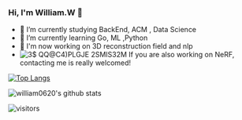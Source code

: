 ### Hi, I'm William.W 👋

- 🔭 I’m currently studying BackEnd, ACM , Data Science
- 🌱 I’m currently learning Go, ML ,Python
- 🐧 I'm now working on 3D reconstruction field and nlp
- ![3$ QQ@C4)PLGJE 2SMIS32M](https://user-images.githubusercontent.com/68418870/158643555-7aeed29d-abf8-4254-ba61-af22608210a5.png) If you are also working on NeRF, contacting me is really welcomed!

[![Top Langs](https://github-readme-stats.vercel.app/api/top-langs/?username=william0620&hide=javascript,html,css)](https://github.com/anuraghazra/github-readme-stats)

![william0620's github stats](https://github-readme-stats.vercel.app/api?username=william0620&show_icons=true&theme=tokyonight&count_private=true)
<!-- ![Top Langs](https://github-readme-stats.vercel.app/api/top-langs/?username=william0620&layout=compact) -->

![visitors](https://visitor-badge.laobi.icu/badge?page_id=william0620)

